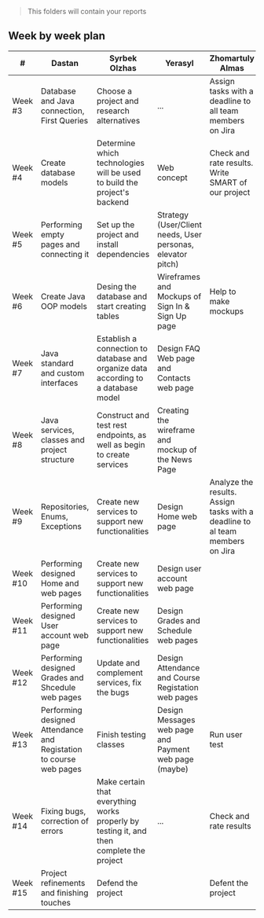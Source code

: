 > This folders will contain your reports
## Week by week plan
|#|Dastan|Syrbek Olzhas|Yerasyl|Zhomartuly Almas|
|---|---|---|---|---|
|Week #3|Database and Java connection, First Queries|Choose a project and research alternatives|...|Assign tasks with a deadline to all team members on Jira||
|Week #4|Create database models|Determine which technologies will be used to build the project's backend|Web concept|Check and rate results. Write SMART of our project||
|Week #5|Performing empty pages and connecting it |Set up the project and install dependencies|Strategy (User/Client needs, User personas, elevator pitch)||
|Week #6|Create Java OOP models|Desing the database and start creating tables|Wireframes and Mockups of Sign In & Sign Up page|Help to make mockups||
|Week #7|Java standard and custom interfaces|Establish a connection to database and organize data according to a database model|Design FAQ Web page and Contacts web page||
|Week #8|Java services, classes and project structure|Construct and test rest endpoints, as well as begin to create services|Creating the wireframe and mockup of the News Page||
|Week #9|Repositories, Enums, Exceptions|Create new services to support new functionalities|Design Home web page|Analyze the results. Assign tasks with a deadline to al team members on Jira||
|Week #10|Performing designed Home and web pages|Create new services to support new functionalities|Design user account web page||
|Week #11|Performing designed User account web page|Create new services to support new functionalities|Design Grades and Schedule web pages||
|Week #12|Performing designed Grades and Shcedule web pages|Update and complement services, fix the bugs|Design Attendance and Course Registation web pages||
|Week #13|Performing designed Attendance and Registation to course web pages|Finish testing classes|Design Messages web page and Payment web page (maybe)|Run user test||
|Week #14|Fixing bugs, correction of errors|Make certain that everything works properly by testing it, and then complete the project|...|Check and rate results||
|Week #15|Project refinements and finishing touches|Defend the project||Defent the project|
